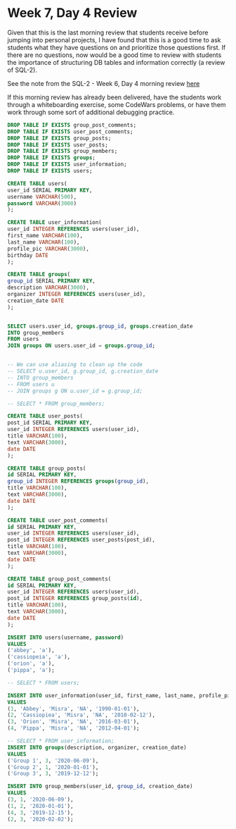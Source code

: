 # Week 7, Day 4 Review

Given that this is the last morning review that students receive before jumping into personal projects, I have found that this is a good time to ask students what they have questions on and prioritize those questions first. If there are no questions, now would be a good time to review with students the importance of structuring DB tables and information correctly (a review of SQL-2).

See the note from the SQL-2 - Week 6, Day 4 morning review [here](../week6/sql-2)

If this morning review has already been delivered, have the students work through a whiteboarding exercise, some CodeWars problems, or have them work through some sort of additional debugging practice. 


```SQL
DROP TABLE IF EXISTS group_post_comments;
DROP TABLE IF EXISTS user_post_comments;
DROP TABLE IF EXISTS group_posts;
DROP TABLE IF EXISTS user_posts;
DROP TABLE IF EXISTS group_members;
DROP TABLE IF EXISTS groups;
DROP TABLE IF EXISTS user_information;
DROP TABLE IF EXISTS users;

CREATE TABLE users(
user_id SERIAL PRIMARY KEY,
username VARCHAR(500),
password VARCHAR(3000)
);

CREATE TABLE user_information(
user_id INTEGER REFERENCES users(user_id),
first_name VARCHAR(100),
last_name VARCHAR(100),
profile_pic VARCHAR(3000),
birthday DATE
);

CREATE TABLE groups(
group_id SERIAL PRIMARY KEY,
description VARCHAR(3000),
organizer INTEGER REFERENCES users(user_id),
creation_date DATE
);


SELECT users.user_id, groups.group_id, groups.creation_date
INTO group_members
FROM users
JOIN groups ON users.user_id = groups.group_id;


-- We can use aliasing to clean up the code
-- SELECT u.user_id, g.group_id, g.creation_date
-- INTO group_members
-- FROM users u
-- JOIN groups g ON u.user_id = g.group_id;

-- SELECT * FROM group_members;

CREATE TABLE user_posts(
post_id SERIAL PRIMARY KEY,
user_id INTEGER REFERENCES users(user_id),
title VARCHAR(100),
text VARCHAR(3000),
date DATE
);

CREATE TABLE group_posts(
id SERIAL PRIMARY KEY,
group_id INTEGER REFERENCES groups(group_id),
title VARCHAR(100),
text VARCHAR(3000),
date DATE
);

CREATE TABLE user_post_comments(
id SERIAL PRIMARY KEY,
user_id INTEGER REFERENCES users(user_id),
post_id INTEGER REFERENCES user_posts(post_id),
title VARCHAR(100),
text VARCHAR(3000),
date DATE
);

CREATE TABLE group_post_comments(
id SERIAL PRIMARY KEY,
user_id INTEGER REFERENCES users(user_id),
post_id INTEGER REFERENCES group_posts(id),
title VARCHAR(100),
text VARCHAR(3000),
date DATE
);

INSERT INTO users(username, password)
VALUES 
('abbey', 'a'),
('cassiopeia', 'a'),
('orion', 'a'),
('pippa', 'a');

-- SELECT * FROM users;

INSERT INTO user_information(user_id, first_name, last_name, profile_pic, birthday)
VALUES
(1, 'Abbey', 'Misra', 'NA', '1990-01-01'),
(2, 'Cassiopiea', 'Misra', 'NA', '2010-02-12'),
(3, 'Orion', 'Misra', 'NA', '2016-03-01'),
(4, 'Pippa', 'Misra', 'NA', '2012-04-01');

-- SELECT * FROM user_information;
INSERT INTO groups(description, organizer, creation_date)
VALUES
('Group 1', 3, '2020-06-09'),
('Group 2', 1, '2020-01-01'),
('Group 3', 3, '2019-12-12');

INSERT INTO group_members(user_id, group_id, creation_date)
VALUES
(3, 1, '2020-06-09'),
(1, 2, '2020-01-01'),
(4, 3, '2019-12-15'),
(2, 3, '2020-02-02');

```